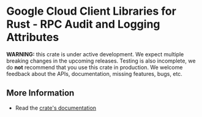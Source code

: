 # Google Cloud Client Libraries for Rust - RPC Audit and Logging Attributes

<!-- Code generated by sidekick. DO NOT EDIT. -->

**WARNING:** this crate is under active development. We expect multiple breaking
changes in the upcoming releases. Testing is also incomplete, we do **not**
recommend that you use this crate in production. We welcome feedback about the
APIs, documentation, missing features, bugs, etc.



## More Information

* Read the [crate's documentation](https://docs.rs/google-cloud-rpc-context/latest/google-cloud-rpc-context)
